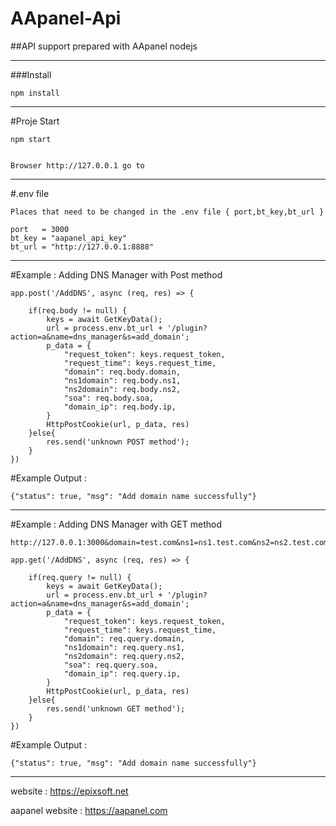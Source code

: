 # AApanel-Api


##API support prepared with AApanel nodejs

---------------------------------------------------------------------------------------

###Install 

    npm install

---------------------------------------------------------------------------------------

#Proje Start

    npm start  


    Browser http://127.0.0.1 go to

---------------------------------------------------------------------------------------
#.env file
    
    Places that need to be changed in the .env file { port,bt_key,bt_url }

    port   = 3000
    bt_key = "aapanel_api_key"
    bt_url = "http://127.0.0.1:8888"

-------------------------------------------------------------------------

#Example : Adding DNS Manager with Post method

    app.post('/AddDNS', async (req, res) => {
    
        if(req.body != null) {
            keys = await GetKeyData();
            url = process.env.bt_url + '/plugin?action=a&name=dns_manager&s=add_domain';
            p_data = {
                "request_token": keys.request_token,
                "request_time": keys.request_time,
                "domain": req.body.domain,
                "ns1domain": req.body.ns1,
                "ns2domain": req.body.ns2,
                "soa": req.body.soa,
                "domain_ip": req.body.ip,
            }
            HttpPostCookie(url, p_data, res)
        }else{
            res.send('unknown POST method');
        }
    })

#Example Output :
    
    {"status": true, "msg": "Add domain name successfully"}

-------------------------------------------------------------------------

#Example : Adding DNS Manager with GET method



    http://127.0.0.1:3000&domain=test.com&ns1=ns1.test.com&ns2=ns2.test.com&soa=ns1.test.com&ip=127.0.0.1    

    app.get('/AddDNS', async (req, res) => {
    
        if(req.query != null) {
            keys = await GetKeyData();
            url = process.env.bt_url + '/plugin?action=a&name=dns_manager&s=add_domain';
            p_data = {
                "request_token": keys.request_token,
                "request_time": keys.request_time,
                "domain": req.query.domain,
                "ns1domain": req.query.ns1,
                "ns2domain": req.query.ns2,
                "soa": req.query.soa,
                "domain_ip": req.query.ip,
            }
            HttpPostCookie(url, p_data, res)
        }else{
            res.send('unknown GET method');
        }
    })

#Example Output :

    {"status": true, "msg": "Add domain name successfully"}



-----------------------------------------------------------------------
website : https://epixsoft.net

aapanel website : https://aapanel.com

